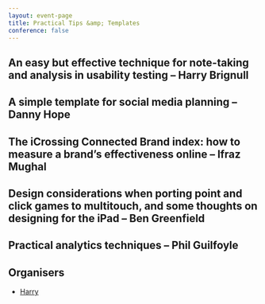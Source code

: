```yaml
---
layout: event-page
title: Practical Tips &amp; Templates
conference: false
---
```


## An easy but effective technique for note-taking and analysis in usability testing – Harry Brignull

## A simple template for social media planning – Danny Hope

## The iCrossing Connected Brand index: how to measure a brand’s effectiveness online – Ifraz Mughal

## Design considerations when porting point and click games to multitouch, and some thoughts on designing for the iPad – Ben Greenfield

## Practical analytics techniques – Phil Guilfoyle 

## Organisers

- <a href="http://uxbrighton.org.uk/about/#harry">Harry</a>
